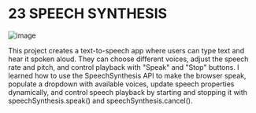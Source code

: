 # 23 SPEECH SYNTHESIS

![image](https://github.com/user-attachments/assets/2349605c-1fb9-43a8-b3ec-5b877b1eb37c)

This project creates a text-to-speech app where users can type text and hear it spoken aloud. They can choose different voices, adjust the speech rate and pitch, and control playback with "Speak" and "Stop" buttons. I learned how to use the SpeechSynthesis API to make the browser speak, populate a dropdown with available voices, update speech properties dynamically, and control speech playback by starting and stopping it with speechSynthesis.speak() and speechSynthesis.cancel().

